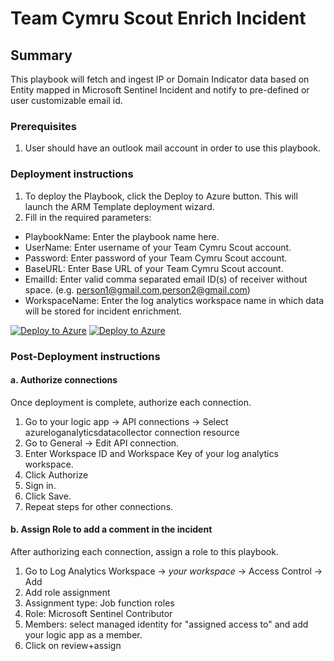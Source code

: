 # Team Cymru Scout Enrich Incident

## Summary

This playbook will fetch and ingest IP or Domain Indicator data based on Entity mapped in Microsoft Sentinel Incident and notify to pre-defined or user customizable email id.
### Prerequisites

1. User should have an outlook mail account in order to use this playbook.

### Deployment instructions

1. To deploy the Playbook, click the Deploy to Azure button. This will launch the ARM Template deployment wizard.
2. Fill in the required parameters:
  * PlaybookName: Enter the playbook name here.
  * UserName: Enter username of your Team Cymru Scout account.
  * Password: Enter password of your Team Cymru Scout account.
  * BaseURL: Enter Base URL of your Team Cymru Scout account.
  * EmailId: Enter valid comma separated email ID(s) of receiver without space. (e.g. person1@gmail.com,person2@gmail.com)
  * WorkspaceName: Enter the log analytics workspace name in which data will be stored for incident enrichment.

[![Deploy to Azure](https://aka.ms/deploytoazurebutton)](https://portal.azure.us/#create/Microsoft.Template/uri/https%3A%2F%2Fraw.githubusercontent.com%2FAzure%2FAzure-Sentinel%2Fmaster%2FSolutions%2FTeam%20Cymru%20Scout%2FPlaybooks%2FTeamCymruScoutEnrichIncident%2Fazuredeploy.json) [![Deploy to Azure](https://aka.ms/deploytoazuregovbutton)](https://portal.azure.us/#create/Microsoft.Template/uri/https%3A%2F%2Fraw.githubusercontent.com%2FAzure%2FAzure-Sentinel%2Fmaster%2FSolutions%2FTeam%20Cymru%20Scout%2FPlaybooks%2FTeamCymruScoutEnrichIncident%2Fazuredeploy.json)

### Post-Deployment instructions

#### a. Authorize connections

Once deployment is complete, authorize each connection.
1. Go to your logic app → API connections → Select azureloganalyticsdatacollector connection resource
2. Go to General → Edit API connection.
3. Enter Workspace ID and Workspace Key of your log analytics workspace.
4. Click Authorize
5. Sign in.
6. Click Save.
7. Repeat steps for other connections.

#### b. Assign Role to add a comment in the incident

After authorizing each connection, assign a role to this playbook.
1. Go to Log Analytics Workspace → *your workspace* → Access Control → Add
2. Add role assignment
3. Assignment type: Job function roles
4. Role: Microsoft Sentinel Contributor
5. Members: select managed identity for "assigned access to" and add your logic app as a member.
6. Click on review+assign
